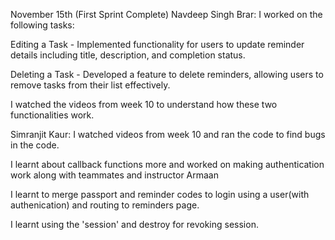 November 15th (First Sprint Complete)
Navdeep Singh Brar:
I worked on the following tasks:

Editing a Task - Implemented functionality for users to update reminder details including title, description, and completion status.

Deleting a Task - Developed a feature to delete reminders, allowing users to remove tasks from their list effectively.

I watched the videos from week 10 to understand how these two functionalities work.

Simranjit Kaur:
I watched videos from week 10 and ran the code to find bugs in the code.

I learnt about callback functions more and worked on making authentication work along with teammates and instructor Armaan

I learnt to merge passport and reminder codes to login using a user(with authenication) and routing to reminders page.

I learnt using the 'session' and destroy for revoking session.